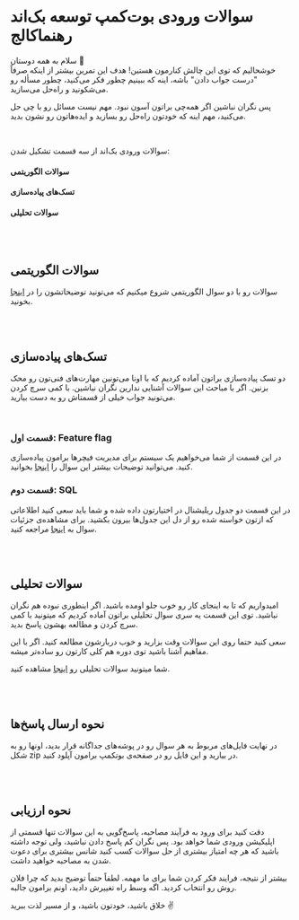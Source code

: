 # سوالات ورودی بوت‌کمپ توسعه بک‌اند رهنماکالج

سلام به همه دوستان 🌟  
خوشحالیم که توی این چالش کنارمون هستین! هدف این تمرین بیشتر از اینکه صرفاً "درست جواب دادن" باشه، اینه که ببینیم چطور فکر می‌کنید، چطور مسأله رو می‌شکونید و راه‌حل می‌سازید.

پس نگران نباشین اگر همه‌چی براتون آسون نبود. مهم نیست مسائل رو با چی حل می‌کنید، مهم اینه که خودتون راه‌حل رو بسازید و ایده‌هاتون رو نشون بدید.

</br>

سوالات ورودی بک‌اند از سه قسمت تشکیل شدن:

#### سوالات الگوریتمی

#### تسک‌های پیاده‌سازی

#### سوالات تحلیلی

</br></br>

## سوالات الگوریتمی

سوالات رو با دو سوال الگوریتمی شروع میکنیم که می‌تونید توضیحاتشون را در [اینجا](https://github.com/RahnemaCollegee/Algorithm-Challenge-1404) بخونید.

</br></br>

## تسک‌های پیاده‌سازی

دو تسک پیاده‌سازی براتون آماده کردیم که با اونا می‌تونین مهارت‌های فنی‌تون رو محک بزنین. اگر با مباحث این سوالات آشنایی ندارین نگران نباشین. با کمی سرچ کردن می‌تونید جواب خیلی از قسمتاش رو به دست بیارید.

</br>

### قسمت اول: Feature flag

در این قسمت از شما می‌خواهیم یک سیستم برای مدیریت فیچر‌ها برامون پیاده‌سازی کنید. می‌توانید توضیحات بیشتر این سوال را [اینجا](./feature-flag/) بخوانید.

### قسمت دوم: SQL

در این قسمت دو جدول ریلیشنال در اختیارتون داده شده و شما باید سعی کنید اطلاعاتی که ازتون خواسته شده رو از دل این جدول‌ها بیرون بکشید. برای مشاهده‌ی جزئیات سوال به [اینجا](./sql/) مراجعه کنید.

</br></br>

## سوالات تحلیلی

امیدواریم که تا به اینجای کار رو خوب جلو اومده باشید. اگر اینطوری نبوده هم نگران نباشید. توی این قسمت یه سری سوال تحلیلی براتون آماده کردیم که میتونید با کمی سرچ کردن و مطالعه بهشون پاسخ بدید.

سعی کنید حتما روی این سوالات وقت بزارید و خوب دربارشون مطالعه کنید. اگر با این مفاهیم آشنا
باشید توی دوره هم کلی کارتون رو ساده‌تر میشه.

شما میتونید سوالات تحلیلی رو [اینجا](./sql/) مشاهده کنید.

</br></br>

## نحوه ارسال پاسخ‌ها

در نهایت فایل‌های مربوط به هر سوال رو در پوشه‌های جداگانه قرار بدید، اونها رو به شکل zip در بیارید و این فایل رو در صفحه‌ی بوتکمپ برامون آپلود کنید.

</br></br>

## نحوه ارزیابی

دقت کنید برای ورود به فرآیند مصاحبه، پاسخ‌گویی به این سوالات تنها قسمتی از اپلیکیشن ورودی شما خواهد بود. پس نگران کم پاسخ دادن نباشید، ولی توجه داشته باشید که هر چه امتیاز بیشتری از حل سوالات کسب کنید شانس بیشتری برای دعوت شدن به مصاحبه خواهید داشت.

بیشتر از نتیجه، فرایند فکر کردن شما برای ما مهمه. لطفاً حتماً توضیح بدید که چرا فلان روش رو انتخاب کردید. اگه وسط راه تغییرش دادید، اونم برامون جالبه.

خلاق باشید، خودتون باشید، و از مسیر لذت ببرید ✌️
